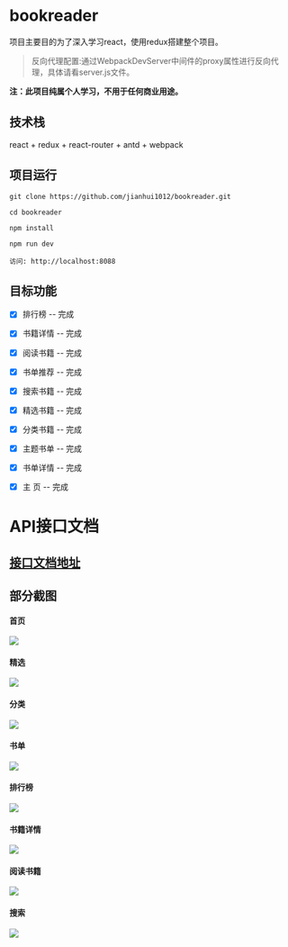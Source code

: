 # bookreader

项目主要目的为了深入学习react，使用redux搭建整个项目。

> 反向代理配置:通过WebpackDevServer中间件的proxy属性进行反向代理，具体请看server.js文件。

__注：此项目纯属个人学习，不用于任何商业用途。__

## 技术栈

react + redux + react-router + antd + webpack 


## 项目运行

```
git clone https://github.com/jianhui1012/bookreader.git

cd bookreader

npm install

npm run dev

访问: http://localhost:8088

```

## 目标功能

- [x] 排行榜 -- 完成
- [x] 书籍详情 -- 完成
- [x] 阅读书籍 -- 完成
- [x] 书单推荐 -- 完成
- [x] 搜索书籍 -- 完成
- [x] 精选书籍 -- 完成
- [x] 分类书籍 -- 完成
- [x] 主题书单 -- 完成
- [x] 书单详情 -- 完成
- [x] 主    页 -- 完成


# API接口文档

## [接口文档地址](https://github.com/jianhui1012/blogHexo/blob/master/source/_posts/%E9%98%85%E5%9B%BEAPI.md)


## 部分截图

#### 首页

<img src="https://github.com/jianhui1012/bookreader/blob/master/screenshots/home.png" />

#### 精选

<img src="https://github.com/jianhui1012/bookreader/blob/master/screenshots/selection.png" />

#### 分类

<img src="https://github.com/jianhui1012/bookreader/blob/master/screenshots/category.png" />

#### 书单

<img src="https://github.com/jianhui1012/bookreader/blob/master/screenshots/booklist.png" />

#### 排行榜

<img src="https://github.com/jianhui1012/bookreader/blob/master/screenshots/rank.png" />

#### 书籍详情

<img src="https://github.com/jianhui1012/bookreader/blob/master/screenshots/book.png" />

#### 阅读书籍

<img src="https://github.com/jianhui1012/bookreader/blob/master/screenshots/read.png" />

#### 搜索

<img src="https://github.com/jianhui1012/bookreader/blob/master/screenshots/search.png" />

